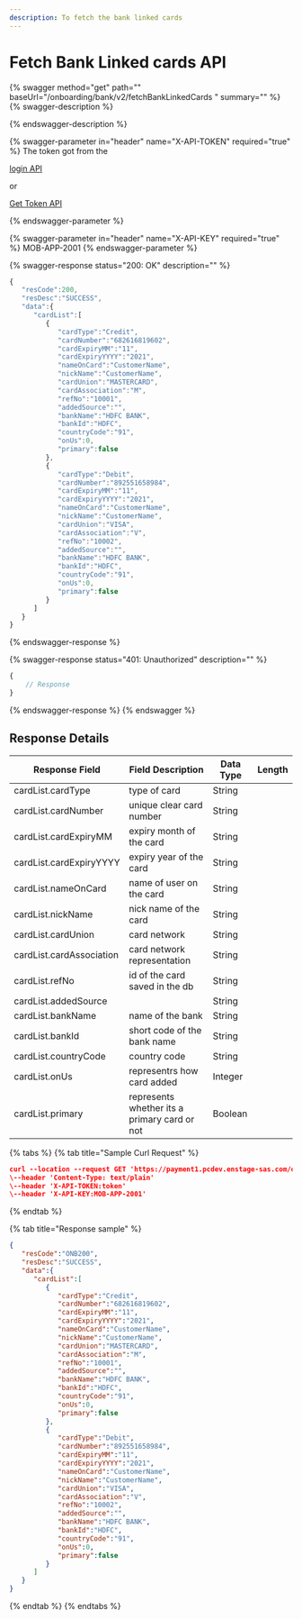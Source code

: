 ```yaml
---
description: To fetch the bank linked cards
---
```


# Fetch Bank Linked cards API

{% swagger method="get" path="" baseUrl="<domain>/onboarding/bank/v2/fetchBankLinkedCards " summary="" %}
{% swagger-description %}

{% endswagger-description %}

{% swagger-parameter in="header" name="X-API-TOKEN" required="true" %}
The token got from the 

[login API](../../../../version-1/customer-on-boarding/api-specification/authentication-and-authorization/login-api.md)

 or 

[Get Token API](../../../../version-1/customer-on-boarding/common-apis/get-app-token-api.md)


{% endswagger-parameter %}

{% swagger-parameter in="header" name="X-API-KEY" required="true" %}
MOB-APP-2001
{% endswagger-parameter %}

{% swagger-response status="200: OK" description="" %}
```javascript
{
   "resCode":200,
   "resDesc":"SUCCESS",
   "data":{
      "cardList":[
         {
            "cardType":"Credit",
            "cardNumber":"682616819602",
            "cardExpiryMM":"11",
            "cardExpiryYYYY":"2021",
            "nameOnCard":"CustomerName",
            "nickName":"CustomerName",
            "cardUnion":"MASTERCARD",
            "cardAssociation":"M",
            "refNo":"10001",
            "addedSource":"",
            "bankName":"HDFC BANK",
            "bankId":"HDFC",
            "countryCode":"91",
            "onUs":0,
            "primary":false
         },
         {
            "cardType":"Debit",
            "cardNumber":"892551658984",
            "cardExpiryMM":"11",
            "cardExpiryYYYY":"2021",
            "nameOnCard":"CustomerName",
            "nickName":"CustomerName",
            "cardUnion":"VISA",
            "cardAssociation":"V",
            "refNo":"10002",
            "addedSource":"",
            "bankName":"HDFC BANK",
            "bankId":"HDFC",
            "countryCode":"91",
            "onUs":0,
            "primary":false
         }
      ]
   }
}
```
{% endswagger-response %}

{% swagger-response status="401: Unauthorized" description="" %}
```javascript
{
    // Response
}
```
{% endswagger-response %}
{% endswagger %}

## Response Details

| Response Field           | Field Description                            | Data Type | Length |
| ------------------------ | -------------------------------------------- | --------- | ------ |
| cardList.cardType        | type of card                                 | String    |        |
| cardList.cardNumber      | unique clear card number                     | String    |        |
| cardList.cardExpiryMM    | expiry month of the card                     | String    |        |
| cardList.cardExpiryYYYY  | expiry year of the card                      | String    |        |
| cardList.nameOnCard      | name of user on the card                     | String    |        |
| cardList.nickName        | nick name of the card                        | String    |        |
| cardList.cardUnion       | card network                                 | String    |        |
| cardList.cardAssociation | card network representation                  | String    |        |
| cardList.refNo           | id of the card saved in the db               | String    |        |
| cardList.addedSource     |                                              | String    |        |
| cardList.bankName        | name of the bank                             | String    |        |
| cardList.bankId          | short code of the bank name                  | String    |        |
| cardList.countryCode     | country code                                 | String    |        |
| cardList.onUs            | representrs how card added                   | Integer   |        |
| cardList.primary         | represents whether its a primary card or not | Boolean   |        |

{% tabs %}
{% tab title="Sample Curl Request" %}
```json
curl --location --request GET 'https://payment1.pcdev.enstage-sas.com/onboarding/bank/v2/fetchBankLinkedCards'
\--header 'Content-Type: text/plain'
\--header 'X-API-TOKEN:token'
\--header 'X-API-KEY:MOB-APP-2001'
```
{% endtab %}

{% tab title="Response sample" %}
```json
{
   "resCode":"ONB200",
   "resDesc":"SUCCESS",
   "data":{
      "cardList":[
         {
            "cardType":"Credit",
            "cardNumber":"682616819602",
            "cardExpiryMM":"11",
            "cardExpiryYYYY":"2021",
            "nameOnCard":"CustomerName",
            "nickName":"CustomerName",
            "cardUnion":"MASTERCARD",
            "cardAssociation":"M",
            "refNo":"10001",
            "addedSource":"",
            "bankName":"HDFC BANK",
            "bankId":"HDFC",
            "countryCode":"91",
            "onUs":0,
            "primary":false
         },
         {
            "cardType":"Debit",
            "cardNumber":"892551658984",
            "cardExpiryMM":"11",
            "cardExpiryYYYY":"2021",
            "nameOnCard":"CustomerName",
            "nickName":"CustomerName",
            "cardUnion":"VISA",
            "cardAssociation":"V",
            "refNo":"10002",
            "addedSource":"",
            "bankName":"HDFC BANK",
            "bankId":"HDFC",
            "countryCode":"91",
            "onUs":0,
            "primary":false
         }
      ]
   }
}
```
{% endtab %}
{% endtabs %}
